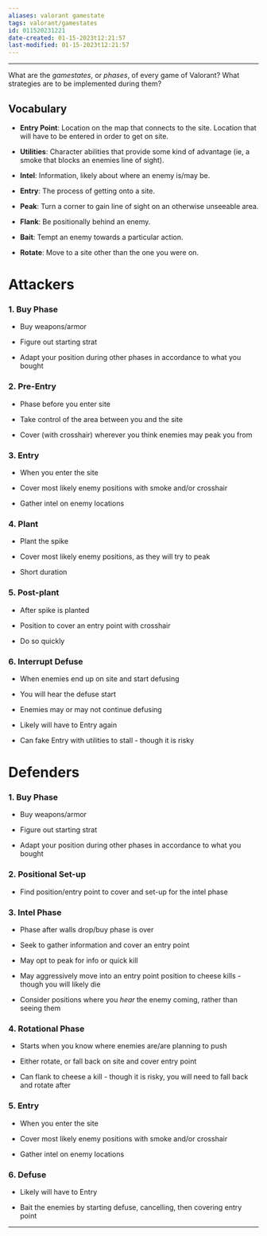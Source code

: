 ```yaml
---
aliases: valorant gamestate
tags: valorant/gamestates
id: 011520231221
date-created: 01-15-2023t12:21:57
last-modified: 01-15-2023t12:21:57
---
```

___
What are the *gamestates*, or *phases*, of every game of Valorant? What strategies are to be implemented during them?

## Vocabulary

 - **Entry Point**: Location on the map that connects to the site. Location that will have to be entered in order to get on site.
	
 - **Utilities**: Character abilities that provide some kind of advantage (ie, a smoke that blocks an enemies line of sight).
	
 - **Intel**: Information, likely about where an enemy is/may be.
	
 - **Entry**: The process of getting onto a site.
	
 - **Peak**: Turn a corner to gain line of sight on an otherwise unseeable area.
	
 - **Flank**: Be positionally behind an enemy.
	
- **Bait**: Tempt an enemy towards a particular action.

- **Rotate**: Move to a site other than the one you were on.
	

# Attackers

### 1. Buy Phase

- Buy weapons/armor
	
- Figure out starting strat
	
- Adapt your position during other phases in accordance to what you bought
	
	
### 2. Pre-Entry

- Phase before you enter site

- Take control of the area between you and the site

- Cover (with crosshair) wherever you think enemies may peak you from
	
	
### 3. Entry

- When you enter the site
	
- Cover most likely enemy positions with smoke and/or crosshair
	
- Gather intel on enemy locations
	
	
### 4. Plant

- Plant the spike
	
- Cover most likely enemy positions, as they will try to peak
	
- Short duration
	
	
### 5. Post-plant

- After spike is planted
	
- Position to cover an entry point with crosshair
	
- Do so quickly
	
	
### 6. Interrupt Defuse

- When enemies end up on site and start defusing
	
- You will hear the defuse start
	
- Enemies may or may not continue defusing
	
- Likely will have to Entry again
	
- Can fake Entry with utilities to stall - though it is risky


# Defenders

### 1. Buy Phase

- Buy weapons/armor
	
- Figure out starting strat
	
- Adapt your position during other phases in accordance to what you bought
	
	
### 2. Positional Set-up

- Find position/entry point to cover and set-up for the intel phase
	
	
### 3. Intel Phase
- Phase after walls drop/buy phase is over
	
- Seek to gather information and cover an entry point
	
- May opt to peak for info or quick kill
	
- May aggressively move into an entry point position to cheese kills - though you will likely die
	
- Consider positions where you *hear* the enemy coming, rather than seeing them
	
	
### 4. Rotational Phase

- Starts when you know where enemies are/are planning to push
	
- Either rotate, or fall back on site and cover entry point
	
- Can flank to cheese a kill - though it is risky, you will need to fall back and rotate after
	
	
### 5. Entry

- When you enter the site
	
- Cover most likely enemy positions with smoke and/or crosshair
	
- Gather intel on enemy locations
	
	
### 6. Defuse

- Likely will have to Entry
	
- Bait the enemies by starting defuse, cancelling, then covering entry point
	


___

